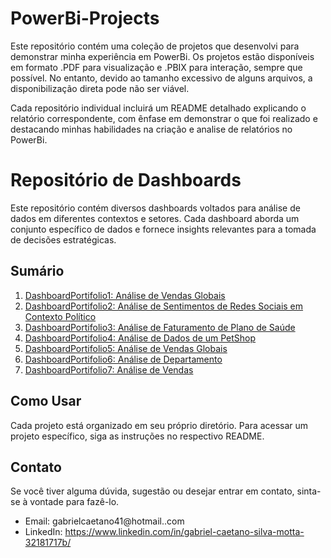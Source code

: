 # PowerBi-Projects

Este repositório contém uma coleção de projetos que desenvolvi para demonstrar minha experiência em PowerBi. Os projetos estão disponíveis em formato .PDF para visualização e .PBIX para interação, sempre que possível. No entanto, devido ao tamanho excessivo de alguns arquivos, a disponibilização direta pode não ser viável.

Cada repositório individual incluirá um README detalhado explicando o relatório correspondente, com ênfase em demonstrar o que foi realizado e destacando minhas habilidades na criação e analise de relatórios no PowerBi.



# Repositório de Dashboards

Este repositório contém diversos dashboards voltados para análise de dados em diferentes contextos e setores. Cada dashboard aborda um conjunto específico de dados e fornece insights relevantes para a tomada de decisões estratégicas.

## Sumário

1. [DashboardPortifolio1: Análise de Vendas Globais](#dashboardportifolio1)
2. [DashboardPortifolio2: Análise de Sentimentos de Redes Sociais em Contexto Político](#dashboardportifolio2)
3. [DashboardPortifolio3: Análise de Faturamento de Plano de Saúde](#dashboardportifolio3)
4. [DashboardPortifolio4: Análise de Dados de um PetShop](#dashboardportifolio4)
5. [DashboardPortifolio5: Análise de Vendas Globais](#dashboardportifolio5)
6. [DashboardPortifolio6: Análise de Departamento](#dashboardportifolio6)
7. [DashboardPortifolio7: Análise de Vendas](#dashboardportifolio7)


## Como Usar

Cada projeto está organizado em seu próprio diretório. Para acessar um projeto específico, siga as instruções no respectivo README.

## Contato

Se você tiver alguma dúvida, sugestão ou desejar entrar em contato, sinta-se à vontade para fazê-lo.

- Email: gabrielcaetano41@hotmail..com
- LinkedIn: https://www.linkedin.com/in/gabriel-caetano-silva-motta-32181717b/
